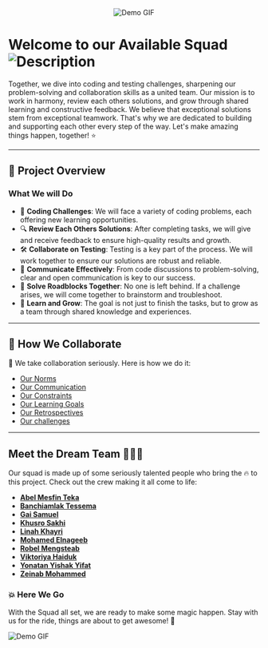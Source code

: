 <div align="center">
  <img src="https://text.media.giphy.com/v1/media/giphy.gif?token=eyJhbGciOiJIUzI1NiIsInR5cCI6IkpXVCJ9.eyJrZXkiOiJwcm9kLTIwMjAtMDQtMjIiLCJzdHlsZSI6InJhZ2UiLCJ0ZXh0IjoiMjQlMkY3JTIwU3F1YWQiLCJpYXQiOjE3MzY1MDc1OTh9.nk4z4PVuUzebqEQeOFo6k7F3JSiU2miRsl8qjt_iXvI" alt="Demo GIF">
</div>
<!-- MD03/no-inline-html: Inline HTML is used intentionally to center the image for better visual alignment. -->

# Welcome to our **Available** Squad  ![Description](https://s1.ezgif.com/tmp/ezgif-1-1e768e2a38.gif)


Together, we dive into coding and testing challenges, sharpening our problem-solving and collaboration skills as a united team. Our mission is to work in harmony, review each others solutions, and grow through shared learning and constructive feedback. We believe that exceptional solutions stem from exceptional teamwork. That's why we are dedicated to building and supporting each other every step of the way. Let's make amazing things happen, together! ⭐

---

## 🚀 Project Overview

### What We will Do

- 🧠 **Coding Challenges**: We will face a variety of coding problems, each offering new learning opportunities.
- 🔍 **Review Each Others Solutions**: After completing tasks, we will give and receive feedback to ensure high-quality results and growth.
- 🛠️ **Collaborate on Testing**: Testing is a key part of the process. We will work together to ensure our solutions are robust and reliable.
- 💬 **Communicate Effectively**: From code discussions to problem-solving, clear and open communication is key to our success.
- 🚧 **Solve Roadblocks Together**: No one is left behind. If a challenge arises, we will come together to brainstorm and troubleshoot.
- 🌱 **Learn and Grow**: The goal is not just to finish the tasks, but to grow as a team through shared knowledge and experiences.

---

## 🌟 How We Collaborate

🧩 We take collaboration seriously. Here is how we do it:

- [Our Norms](https://github.com/MIT-Emerging-Talent/ET6-foundations-group-24/blob/main/collaboration/README.md)
- [Our Communication](https://github.com/MIT-Emerging-Talent/ET6-foundations-group-24/blob/main/collaboration/communication.md)
- [Our Constraints](https://github.com/MIT-Emerging-Talent/ET6-foundations-group-24/blob/main/collaboration/constraints.md)
- [Our Learning Goals](https://github.com/MIT-Emerging-Talent/ET6-foundations-group-24/blob/main/collaboration/learning_goals.md)
- [Our Retrospectives](https://github.com/MIT-Emerging-Talent/ET6-foundations-group-24/blob/main/collaboration/retrospective.md)
- [Our challenges](https://github.com/MIT-Emerging-Talent/ET6-foundations-group-24/tree/main/solutions)

---

## Meet the Dream Team 🧑‍🤝‍🧑

Our squad is made up of some seriously talented people who bring the 🔥 to this project. Check out the crew making it all come to life:

- [**Abel Mesfin Teka**](https://github.com/TekaMesfinAbel)
- [**Banchiamlak Tessema**](https://github.com/BanchiHub)
- [**Gai Samuel**](https://github.com/GaiSamuel)
- [**Khusro Sakhi**](https://github.com/Khusro-S)
- [**Linah Khayri**](https://github.com/linahKhayri)
- [**Mohamed Elnageeb**](https://github.com/Mohamed-Elnageeb)
- [**Robel Mengsteab**](https://github.com/robiel0143)
- [**Viktoriya Haiduk**](https://github.com/ViktoriyaHaiduk)
- [**Yonatan Yishak Yifat**](https://github.com/YonatanBest)
- [**Zeinab Mohammed**](https://github.com/Zeinab15)

### 💥 Here We Go

With the Squad all set, we are ready to make some magic happen. Stay with us for the ride, things are about to get awesome! 💪

![Demo GIF](https://media0.giphy.com/media/v1.Y2lkPTc5MGI3NjExOTBrZHhqdG9tNG9sNDd2c2YwdThvaW5qc3d2OHB1ZHJmajN4Z2hweCZlcD12MV9pbnRlcm5hbF9naWZfYnlfaWQmY3Q9Zw/3o85xHhy12MVG2fkVW/giphy.webp)

